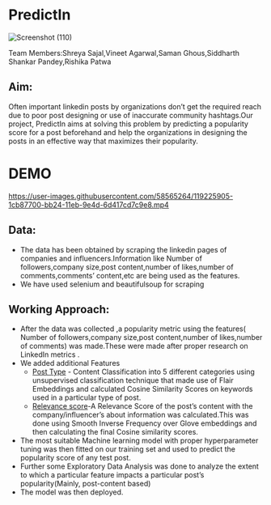 # PredictIn

![Screenshot (110)](https://user-images.githubusercontent.com/58565264/119225748-5d63c080-bb23-11eb-9bc3-a6775ed13e5b.png)

Team Members:Shreya Sajal,Vineet Agarwal,Saman Ghous,Siddharth Shankar Pandey,Rishika Patwa

## Aim:
Often important linkedin posts by organizations don’t get the required reach due to poor post designing or use of inaccurate community hashtags.Our project, PredictIn aims at solving this problem by predicting a popularity score for a post beforehand and help the organizations in designing the posts in an effective way that maximizes their popularity.

# DEMO

https://user-images.githubusercontent.com/58565264/119225905-1cb87700-bb24-11eb-9e4d-6d417cd7c9e8.mp4

## Data:
* The data has been obtained by scraping the linkedin pages of companies and influencers.Information like Number of followers,company size,post content,number of likes,number of comments,comments’ content,etc are being used as the features.
* We have used selenium and beautifulsoup for scraping 


## Working Approach:
* After the data was collected ,a popularity metric using the features( Number of followers,company size,post content,number of likes,number of comments) was made.These were made after proper research on LinkedIn metrics .
* We added additional Features 
    * [Post Type](https://github.com/shreyasajal/PredictIn/blob/main/Model.ipynb) - Content Classification into 5 different categories using unsupervised classification technique that made use of Flair Embeddings and calculated Cosine Similarity Scores on keywords used in a particular type of post. 
    * [Relevance score](https://github.com/shreyasajal/PredictIn/blob/main/Relevance%20score.py)-A Relevance Score of the post’s content with the company/influencer’s about information was calculated.This was done using Smooth Inverse Frequency over Glove embeddings and then calculating the final Cosine similarity scores.
* The most suitable Machine learning model with proper hyperparameter tuning was then fitted on our training set and used to predict the popularity score of any test post.
* Further some Exploratory Data Analysis was done to analyze the extent to which a particular feature impacts a particular post’s popularity(Mainly, post-content based)
* The model was then deployed.
 



